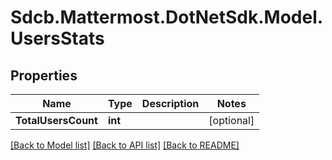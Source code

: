 # Sdcb.Mattermost.DotNetSdk.Model.UsersStats
## Properties

Name | Type | Description | Notes
------------ | ------------- | ------------- | -------------
**TotalUsersCount** | **int** |  | [optional] 

[[Back to Model list]](../README.md#documentation-for-models) [[Back to API list]](../README.md#documentation-for-api-endpoints) [[Back to README]](../README.md)

